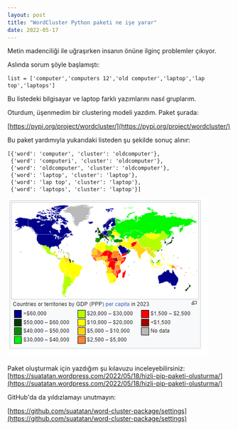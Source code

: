 ```yaml
---
layout: post
title: "WordCluster Python paketi ne işe yarar"
date: 2022-05-17
---
```


Metin madenciliği ile uğraşırken insanın önüne ilginç problemler çıkıyor.

Aslında sorum şöyle başlamıştı:

```
list = ['computer','computers 12','old computer','laptop','lap top','laptops']
```

Bu listedeki bilgisayar ve laptop farklı yazımlarını nasıl gruplarım.

Oturdum, üşenmedim bir clustering modeli yazdım. Paket şurada:

[https://pypi.org/project/wordcluster/](https://pypi.org/project/wordcluster/)

Bu paket yardımıyla yukarıdaki listeden şu şekilde sonuç alınır:

```
[{'word': 'computer', 'cluster': 'oldcomputer'},
 {'word': 'computeri', 'cluster': 'oldcomputer'},
 {'word': 'oldcomputer', 'cluster': 'oldcomputer'},
 {'word': 'laptop', 'cluster': 'laptop'},
 {'word': 'lap top', 'cluster': 'laptop'},
 {'word': 'laptops', 'cluster': 'laptop'}]
```

[![](/images/image.png)](https://suatatan.wordpress.com/wp-content/uploads/2022/05/image.png)

Paket oluşturmak için yazdığım şu kılavuzu inceleyebilirsiniz: [https://suatatan.wordpress.com/2022/05/18/hizli-pip-paketi-olusturma/](https://suatatan.wordpress.com/2022/05/18/hizli-pip-paketi-olusturma/)

GitHub'da da yıldızlamayı unutmayın:

[https://github.com/suatatan/word-cluster-package/settings](https://github.com/suatatan/word-cluster-package/settings)
